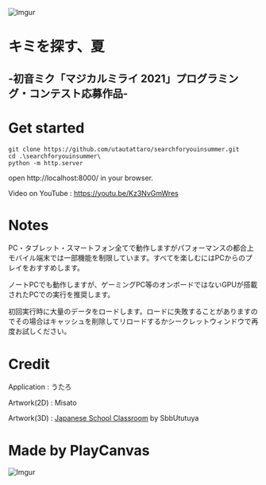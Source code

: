 ![Imgur](https://i.imgur.com/IvzKjYU.png)
# キミを探す、夏
## -初音ミク「マジカルミライ 2021」プログラミング・コンテスト応募作品-


# Get started

```
git clone https://github.com/utautattaro/searchforyouinsummer.git
cd .\searchforyouinsummer\
python -m http.server
```

open http://localhost:8000/ in your browser.

Video on YouTube : https://youtu.be/Kz3NvGmWres

# Notes
PC・タブレット・スマートフォン全てで動作しますがパフォーマンスの都合上モバイル端末では一部機能を制限しています。すべてを楽しむにはPCからのプレイをおすすめします。

ノートPCでも動作しますが、ゲーミングPC等のオンボードではないGPUが搭載されたPCでの実行を推奨します。

初回実行時に大量のデータをロードします。ロードに失敗することがありますのでその場合はキャッシュを削除してリロードするかシークレットウィンドウで再度お試しください。


# Credit
Application : うたろ

Artwork(2D) : Misato

Artwork(3D) : [Japanese School Classroom](https://assetstore.unity.com/packages/3d/environments/japanese-school-classroom-18392?locale=ja-JP) by SbbUtutuya

# Made by PlayCanvas
![Imgur](https://i.imgur.com/k7Q6Dcy.png)
